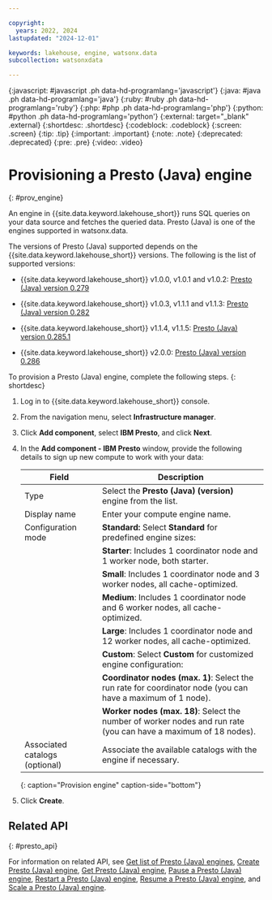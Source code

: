 ```yaml
---

copyright:
  years: 2022, 2024
lastupdated: "2024-12-01"

keywords: lakehouse, engine, watsonx.data
subcollection: watsonxdata

---
```


{:javascript: #javascript .ph data-hd-programlang='javascript'}
{:java: #java .ph data-hd-programlang='java'}
{:ruby: #ruby .ph data-hd-programlang='ruby'}
{:php: #php .ph data-hd-programlang='php'}
{:python: #python .ph data-hd-programlang='python'}
{:external: target="_blank" .external}
{:shortdesc: .shortdesc}
{:codeblock: .codeblock}
{:screen: .screen}
{:tip: .tip}
{:important: .important}
{:note: .note}
{:deprecated: .deprecated}
{:pre: .pre}
{:video: .video}

# Provisioning a Presto (Java) engine
{: #prov_engine}

An engine in {{site.data.keyword.lakehouse_short}} runs SQL queries on your data source and fetches the queried data. Presto (Java) is one of the engines supported in watsonx.data.

The versions of Presto (Java) supported depends on the {{site.data.keyword.lakehouse_short}} versions. The following is the list of supported versions:

   - {{site.data.keyword.lakehouse_short}} v1.0.0, v1.0.1 and v1.0.2: [Presto (Java) version 0.279][def]

   - {{site.data.keyword.lakehouse_short}} v1.0.3, v1.1.1 and v1.1.3: [Presto (Java) version 0.282][def1]

   - {{site.data.keyword.lakehouse_short}} v1.1.4, v1.1.5: [Presto (Java) version 0.285.1][def2]

   - {{site.data.keyword.lakehouse_short}} v2.0.0: [Presto (Java) version 0.286][def3]

To provision a Presto (Java) engine, complete the following steps.
{: shortdesc}

1. Log in to {{site.data.keyword.lakehouse_short}} console.

2. From the navigation menu, select **Infrastructure manager**.

3. Click **Add component**, select **IBM Presto**, and click **Next**.

4. In the **Add component - IBM Presto** window, provide the following details to sign up new compute to work with your data:

   | Field      | Description    |
   |--------------------------------|--------------------------------------------------------------------------------------------|
   | Type | Select the **Presto (Java) (version)** engine from the list. |
   | Display name   | Enter your compute engine name.  |
   | Configuration mode | **Standard:** Select **Standard** for predefined engine sizes:  |
   |    |  **Starter**: Includes 1 coordinator node and 1 worker node, both starter.  |
   |    |  **Small**: Includes 1 coordinator node and 3 worker nodes, all cache-optimized.  |
   |    |  **Medium**: Includes 1 coordinator node and 6 worker nodes, all cache-optimized.  |
   |    |  **Large**: Includes 1 coordinator node and 12 worker nodes, all cache-optimized.  |
   |    |  **Custom**: Select **Custom** for customized engine configuration:  |
   |    |  **Coordinator nodes (max. 1)**: Select the run rate for coordinator node (you can have a maximum of 1 node).  |
   |    |  **Worker nodes (max. 18)**: Select the number of worker nodes and run rate (you can have a maximum of 18 nodes).  |
   | Associated catalogs (optional) | Associate the available catalogs with the engine if necessary.  |
   {: caption="Provision engine" caption-side="bottom"}

5. Click **Create**.

[def]: https://prestodb.io/docs/0.279/
[def1]: https://prestodb.io/docs/0.282/
[def2]: https://prestodb.io/docs/0.285.1/
[def3]: https://prestodb.io/docs/0.286/

## Related API
{: #presto_api}

For information on related API, see [Get list of Presto (Java) engines](https://cloud.ibm.com/apidocs/watsonxdata#list-presto-engines), [Create Presto (Java) engine](https://cloud.ibm.com/apidocs/watsonxdata#create-presto-engine), [Get Presto (Java) engine](https://cloud.ibm.com/apidocs/watsonxdata#get-presto-engine), [Pause a Presto (Java) engine](https://cloud.ibm.com/apidocs/watsonxdata#pause-presto-engine), [Restart a Presto (Java) engine](https://cloud.ibm.com/apidocs/watsonxdata#restart-presto-engine), [Resume a Presto (Java) engine](https://cloud.ibm.com/apidocs/watsonxdata#resume-presto-engine), and [Scale a Presto (Java) engine](https://cloud.ibm.com/apidocs/watsonxdata#scale-presto-engine).
